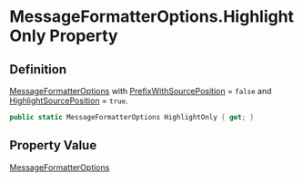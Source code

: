 # MessageFormatterOptions.HighlightOnly Property
## Definition

[MessageFormatterOptions](MrKWatkins.Ast.MessageFormatterOptions.md) with [PrefixWithSourcePosition](MrKWatkins.Ast.MessageFormatterOptions.PrefixWithSourcePosition.md) = `false` and [HighlightSourcePosition](MrKWatkins.Ast.MessageFormatterOptions.HighlightSourcePosition.md) = `true`.

```c#
public static MessageFormatterOptions HighlightOnly { get; }
```

## Property Value

[MessageFormatterOptions](MrKWatkins.Ast.MessageFormatterOptions.md)
